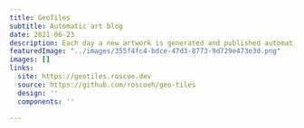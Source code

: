 ```yaml
---
title: GeoTiles
subtitle: Automatic art blog
date: 2021-06-23
description: Each day a new artwork is generated and published automatically.
featuredImage: "../images/355f4fc4-bdce-47d3-8773-9d729e473e3d.png"
images: []
links:
  site: https://geotiles.roscoe.dev
  source: https://github.com/roscoeh/geo-tiles
  design: ''
  components: ''

---
```

